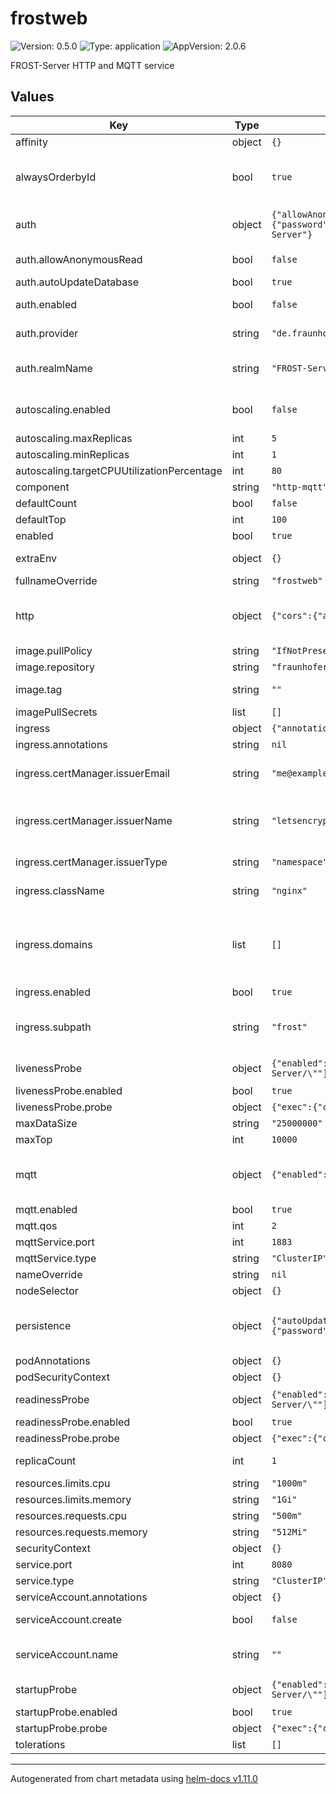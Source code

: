 # frostweb

![Version: 0.5.0](https://img.shields.io/badge/Version-0.5.0-informational?style=flat-square) ![Type: application](https://img.shields.io/badge/Type-application-informational?style=flat-square) ![AppVersion: 2.0.6](https://img.shields.io/badge/AppVersion-2.0.6-informational?style=flat-square)

FROST-Server HTTP and MQTT service

## Values

| Key | Type | Default | Description |
|-----|------|---------|-------------|
| affinity | object | `{}` |  |
| alwaysOrderbyId | bool | `true` | FROST-Server General settings https://fraunhoferiosb.github.io/FROST-Server/settings/settings.html#general-settings |
| auth | object | `{"allowAnonymousRead":false,"autoUpdateDatabase":true,"db":{"auth":{"password":"changeMe","username":"postgres"},"dbname":"frost","driver":"org.postgresql.Driver","host":"frostdb","port":5432},"enabled":false,"provider":"de.fraunhofer.iosb.ilt.frostserver.auth.basic.BasicAuthProvider","realmName":"FROST-Server"}` | FROST-Server Auth settings https://fraunhoferiosb.github.io/FROST-Server/settings/auth.html |
| auth.allowAnonymousRead | bool | `false` | f true, anonymous users are allowed to read (GET) data. |
| auth.autoUpdateDatabase | bool | `true` | Automatically apply database updates. |
| auth.enabled | bool | `false` | Enable/disable [FROST-Server Bash Authentication](https://fraunhoferiosb.github.io/FROST-Server/settings/auth.html) |
| auth.provider | string | `"de.fraunhofer.iosb.ilt.frostserver.auth.basic.BasicAuthProvider"` | The java class used to configure authentication/authorisation. |
| auth.realmName | string | `"FROST-Server"` | The name of the realm that the browser displays when asking for username and password. |
| autoscaling.enabled | bool | `false` | Enable/disable pod autoscaling, if disabled `replicaCount` is used to set number of pods. |
| autoscaling.maxReplicas | int | `5` | Maximum number of replicas |
| autoscaling.minReplicas | int | `1` | Minimum number of replicas |
| autoscaling.targetCPUUtilizationPercentage | int | `80` |  |
| component | string | `"http-mqtt"` |  |
| defaultCount | bool | `false` |  |
| defaultTop | int | `100` |  |
| enabled | bool | `true` |  |
| extraEnv | object | `{}` | Extra environment variables. Values need to be quoted. |
| fullnameOverride | string | `"frostweb"` | Override fullname |
| http | object | `{"cors":{"allowed_origins":"*","enabled":true}}` | FROST-Server HTTP settings https://fraunhoferiosb.github.io/FROST-Server/settings/settings.html#http-settings |
| image.pullPolicy | string | `"IfNotPresent"` |  |
| image.repository | string | `"fraunhoferiosb/frost-server"` | Image repository |
| image.tag | string | `""` | Overrides the image tag whose default is the chart appVersion. |
| imagePullSecrets | list | `[]` | [Image pull secrets](https://kubernetes.io/docs/tasks/configure-pod-container/pull-image-private-registry/) |
| ingress | object | `{"annotations":null,"certManager":{"issuerEmail":"me@example.com","issuerName":"letsencrypt-staging","issuerType":"namespace"},"className":"nginx","domains":[],"enabled":true,"subpath":"frost"}` | Ingress configuration |
| ingress.annotations | string | `nil` | Additional Ingress annotations |
| ingress.certManager.issuerEmail | string | `"me@example.com"` | eMail address for ACME registration with Let's Encrypt. Only used for issuerType = namespace. |
| ingress.certManager.issuerName | string | `"letsencrypt-staging"` | Name of the Issuer to use. For certManager.type = namespace `letsencrypt-staging`, `letsencrypt-prod` and `self-signed` are available. |
| ingress.certManager.issuerType | string | `"namespace"` | Type of [cert-manager](https://cert-manager.io/docs/) Issuer: Use either "namespace" or "cluster". |
| ingress.className | string | `"nginx"` | Name of the [IngressClass](https://kubernetes.io/docs/concepts/services-networking/ingress/#ingress-class) to use in Ingress routes. |
| ingress.domains | list | `[]` | List of [FQDNs](https://de.wikipedia.org/wiki/Fully-Qualified_Host_Name) for this Ingress. Note: All FQDNs will be used for Ingress hosts and TLS certificate. The global setting overwrites this setting. Note: The first domain in the list will be used as FROST-Server serviceRootURL and MQTT host. |
| ingress.enabled | bool | `true` | Enable/disable ingress |
| ingress.subpath | string | `"frost"` | Make FROST-Server available at a subpath. By default FROST will be available from [DOMAIN]/ Don't append or prepend :// or / |
| livenessProbe | object | `{"enabled":true,"failureThreshold":20,"initialDelaySeconds":10,"periodSeconds":5,"probe":{"exec":{"command":["bash","-c","curl -f -s --show-error \"http://127.0.0.1:8080/FROST-Server/\""]}},"successThreshold":1,"terminationGracePeriodSeconds":null,"timeoutSeconds":1}` | [Liveness probe](https://kubernetes.io/docs/concepts/workloads/pods/pod-lifecycle/#container-probes) See the [API reference](https://kubernetes.io/docs/reference/kubernetes-api/workload-resources/pod-v1/#Probe) for details. |
| livenessProbe.enabled | bool | `true` | Enable/disable liveness probe |
| livenessProbe.probe | object | `{"exec":{"command":["bash","-c","curl -f -s --show-error \"http://127.0.0.1:8080/FROST-Server/\""]}}` | Configure [startup probe](https://kubernetes.io/docs/tasks/configure-pod-container/configure-liveness-readiness-startup-probes/) |
| maxDataSize | string | `"25000000"` |  |
| maxTop | int | `10000` |  |
| mqtt | object | `{"enabled":true,"host":"0.0.0.0","qos":2}` | FROST-Server MQTT settings https://fraunhoferiosb.github.io/FROST-Server/settings/settings.html#mqtt-settings |
| mqtt.enabled | bool | `true` | Enable/disable MQTT |
| mqtt.qos | int | `2` | MQTT QoS |
| mqttService.port | int | `1883` | Service port for MQTT |
| mqttService.type | string | `"ClusterIP"` | Type of service for MQTT |
| nameOverride | string | `nil` | Override name |
| nodeSelector | object | `{}` |  |
| persistence | object | `{"autoUpdateDatabase":true,"countEstimateThreshold":10000,"countMode":"LIMIT_SAMPLE","db":{"auth":{"password":"changeMe","username":"postgres"},"dbname":"frost","driver":"org.postgresql.Driver","host":"frostdb","port":5432},"idGenerationMode":"ServerAndClientGenerated","queryTimeout":0,"slowQueryThreshold":200}` | FROST-Server Persistence settings https://fraunhoferiosb.github.io/FROST-Server/settings/settings.html#persistence-settings |
| podAnnotations | object | `{}` | Additional pod annotations |
| podSecurityContext | object | `{}` |  |
| readinessProbe | object | `{"enabled":true,"failureThreshold":5,"initialDelaySeconds":10,"periodSeconds":5,"probe":{"exec":{"command":["bash","-c","curl -f -s --show-error \"http://127.0.0.1:8080/FROST-Server/\""]}},"successThreshold":1,"terminationGracePeriodSeconds":null,"timeoutSeconds":1}` | [Readiness probe](https://kubernetes.io/docs/concepts/workloads/pods/pod-lifecycle/#container-probes) See the [API reference](https://kubernetes.io/docs/reference/kubernetes-api/workload-resources/pod-v1/#Probe) for details. |
| readinessProbe.enabled | bool | `true` | Enable/disable readiness probe |
| readinessProbe.probe | object | `{"exec":{"command":["bash","-c","curl -f -s --show-error \"http://127.0.0.1:8080/FROST-Server/\""]}}` | Configure [startup probe](https://kubernetes.io/docs/tasks/configure-pod-container/configure-liveness-readiness-startup-probes/) |
| replicaCount | int | `1` | Number of replicas. Only used if autoscaling.enabled = false |
| resources.limits.cpu | string | `"1000m"` |  |
| resources.limits.memory | string | `"1Gi"` |  |
| resources.requests.cpu | string | `"500m"` |  |
| resources.requests.memory | string | `"512Mi"` |  |
| securityContext | object | `{}` |  |
| service.port | int | `8080` | Service port for http |
| service.type | string | `"ClusterIP"` | Type of service for http |
| serviceAccount.annotations | object | `{}` | Annotations to add to the service account |
| serviceAccount.create | bool | `false` | Specifies whether a service account should be created |
| serviceAccount.name | string | `""` | The name of the service account to use. If not set and create is true, a name is generated using the fullname template |
| startupProbe | object | `{"enabled":true,"failureThreshold":5,"initialDelaySeconds":20,"periodSeconds":5,"probe":{"exec":{"command":["bash","-c","curl -f -s --show-error \"http://127.0.0.1:8080/FROST-Server/\""]}},"successThreshold":1,"terminationGracePeriodSeconds":null,"timeoutSeconds":1}` | [Startup probe](https://kubernetes.io/docs/concepts/workloads/pods/pod-lifecycle/#container-probes) See the [API reference](https://kubernetes.io/docs/reference/kubernetes-api/workload-resources/pod-v1/#Probe) for details. |
| startupProbe.enabled | bool | `true` | Enable/disable startup probe |
| startupProbe.probe | object | `{"exec":{"command":["bash","-c","curl -f -s --show-error \"http://127.0.0.1:8080/FROST-Server/\""]}}` | Configure [startup probe](https://kubernetes.io/docs/tasks/configure-pod-container/configure-liveness-readiness-startup-probes/) |
| tolerations | list | `[]` |  |

----------------------------------------------
Autogenerated from chart metadata using [helm-docs v1.11.0](https://github.com/norwoodj/helm-docs/releases/v1.11.0)
